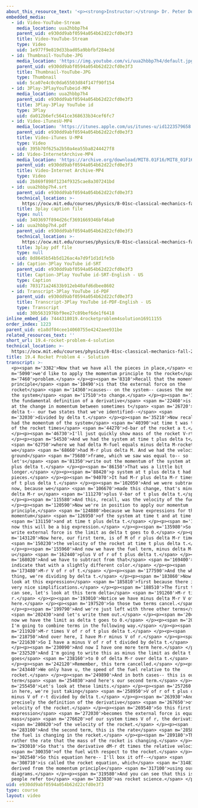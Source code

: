 ```yaml
---
about_this_resource_text: '<p><strong>Instructor:</strong> Dr. Peter Dourmashkin</p>'
embedded_media:
  - id: Video-YouTube-Stream
    media_location: uua2hbbp7h4
    parent_uid: e930dd9abf0594a054b62d22cfd0e3f3
    title: Video-YouTube-Stream
    type: Video
    uid: 1e977f9e819d33bad05a9bbfbf284e3d
  - id: Thumbnail-YouTube-JPG
    media_location: 'https://img.youtube.com/vi/uua2hbbp7h4/default.jpg'
    parent_uid: e930dd9abf0594a054b62d22cfd0e3f3
    title: Thumbnail-YouTube-JPG
    type: Thumbnail
    uid: 5ca07e4c0c0da65503d84f147f90f154
  - id: 3Play-3PlayYouTubeid-MP4
    media_location: uua2hbbp7h4
    parent_uid: e930dd9abf0594a054b62d22cfd0e3f3
    title: 3Play-3Play YouTube id
    type: 3Play
    uid: da012b6efc5641ce368633b34cef6fc7
  - id: Video-iTunesU-MP4
    media_location: 'https://itunes.apple.com/us/itunes-u/id1223579658'
    parent_uid: e930dd9abf0594a054b62d22cfd0e3f3
    title: Video-iTunes U-MP4
    type: Video
    uid: 395b70f625a2b50a4ea55ba8244427f8
  - id: Video-InternetArchive-MP4
    media_location: 'https://archive.org/download/MIT8.01F16/MIT8_01F16_L19v04_360p.mp4'
    parent_uid: e930dd9abf0594a054b62d22cfd0e3f3
    title: Video-Internet Archive-MP4
    type: Video
    uid: 2b869f898f1234f9325cae8a307241bd
  - id: uua2hbbp7h4.srt
    parent_uid: e930dd9abf0594a054b62d22cfd0e3f3
    technical_location: >-
      https://ocw.mit.edu/courses/physics/8-01sc-classical-mechanics-fall-2016/week-6-continuous-mass-transfer/19.4-rocket-problem-4-solution/19.4-rocket-problem-4-solution/uua2hbbp7h4.srt
    title: 3play caption file
    type: null
    uid: 3403697f894d26cf3691669346bf46a0
  - id: uua2hbbp7h4.pdf
    parent_uid: e930dd9abf0594a054b62d22cfd0e3f3
    technical_location: >-
      https://ocw.mit.edu/courses/physics/8-01sc-classical-mechanics-fall-2016/week-6-continuous-mass-transfer/19.4-rocket-problem-4-solution/19.4-rocket-problem-4-solution/uua2hbbp7h4.pdf
    title: 3play pdf file
    type: null
    uid: 8d8645b54b5d126ac4a7d9f1d1d1fe5b
  - id: Caption-3Play YouTube id-SRT
    parent_uid: e930dd9abf0594a054b62d22cfd0e3f3
    title: Caption-3Play YouTube id-SRT-English - US
    type: Caption
    uid: 703171a24633b912eb40afd6dbee8602
  - id: Transcript-3Play YouTube id-PDF
    parent_uid: e930dd9abf0594a054b62d22cfd0e3f3
    title: Transcript-3Play YouTube id-PDF-English - US
    type: Transcript
    uid: 30b5631976bf9ee27c89bef6de1f6418
inline_embed_id: 7444318019.4rocketproblem4solution16911155
order_index: 1223
parent_uid: e1a8df04cee14060755e4242aee931be
related_resources_text: ''
short_url: 19.4-rocket-problem-4-solution
technical_location: >-
  https://ocw.mit.edu/courses/physics/8-01sc-classical-mechanics-fall-2016/week-6-continuous-mass-transfer/19.4-rocket-problem-4-solution/19.4-rocket-problem-4-solution
title: 19.4 Rocket Problem 4 - Solution
transcript: >-
  <p><span m='3382'>Now that we have all the pieces in place,</span> <span
  m='5090'>we'd like to apply the momentum principle to the rocket</span> <span
  m='7460'>problem.</span> </p><p><span m='8310'>Recall that the momentum
  principle</span> <span m='10490'>is that the external force on the
  rocket</span> <span m='14360'>causes-- on the system-- causes the momentum of
  the system</span> <span m='17510'>to change.</span> </p><p><span m='18690'>And
  the fundamental definition of a derivative</span> <span m='22460'>is to look
  at the change in momentum between sometimes t</span> <span m='26720'>plus
  delta t-- our two states that we've identified--</span> <span
  m='32030'>divided by delta t.</span> </p><p><span m='35210'>Now recall that we
  had the momentum of the system</span> <span m='40390'>at time t was the mass
  of the rocket times</span> <span m='44270'>d-bar of the rocket a t.</span>
  </p><p><span m='46730'>I'll just quickly show mass of the rocket V-rt.</span>
  </p><p><span m='54530'>And we had the system at time t plus delta t</span>
  <span m='62750'>where we had delta M-fuel equals minus delta M-rocket Here
  we</span> <span m='68660'>had M-r plus delta M. And we had the velocity in the
  ground</span> <span m='75680'>frame, which we saw was equal to-- so
  let's</span> <span m='81350'>write out the momentum of the system at time t
  plus delta t.</span> </p><p><span m='86150'>That was a little bit
  longer.</span> </p><p><span m='88420'>p system at t plus delta t had two
  pieces.</span> </p><p><span m='94070'>It had M-r plus delta M-r times V of r
  of t plus delta t.</span> </p><p><span m='102050'>And we were subtracting--
  now, because we</span> <span m='106670'>made this change, that's minus then
  delta M-r u</span> <span m='111270'>plus V-bar of t plus delta t.</span>
  </p><p><span m='115580'>And this, recall, was the velocity of the fuel.</span>
  </p><p><span m='120590'>Now we're in position to apply our momentum
  principle,</span> <span m='124880'>because we have expressions for the
  momentum</span> <span m='126950'>of the system at time t and at time t</span>
  <span m='131150'>and at time t plus delta t.</span> </p><p><span m='133160'>So
  now this will be a big expression.</span> </p><p><span m='135980'>So we'll
  write external force is the limit as delta t goes to 0.</span> </p><p><span
  m='143120'>Now here, our first term, is of M of r plus delta M-r times</span>
  <span m='150230'>the velocity of the rocket at time t plus delta t.</span>
  </p><p><span m='155960'>And now we have the fuel term, minus delta M-r times
  u</span> <span m='162440'>plus V of r of t plus delta t.</span> </p><p><span
  m='168020'>And we have to subtract from that</span> <span m='169400'>and I'll
  indicate that with a slightly different color.</span> </p><p><span
  m='173480'>M-r V of r of t.</span> </p><p><span m='177590'>And the whole
  thing, we're dividing by delta t.</span> </p><p><span m='183860'>Now let's
  look at this expression</span> <span m='185810'>first because there is some
  very nice simplifications.</span> </p><p><span m='188510'>The first thing we
  can see, let's look at this term delta</span> <span m='191260'>M-r times V of
  r.</span> </p><p><span m='193010'>Notice we have minus delta M-r V of r
  here.</span> </p><p><span m='197520'>So those two terms cancel.</span>
  </p><p><span m='199790'>And we're just left with three other terms</span>
  <span m='202430'>and let's write them out.</span> </p><p><span m='204360'>So
  now we have the limit as delta t goes to 0.</span> </p><p><span m='209210'>And
  I'm going to combine terms in the following way.</span> </p><p><span
  m='211920'>M-r times V of r of t plus delta t.</span> </p><p><span
  m='218750'>And over here, I have M-r minus V of r.</span> </p><p><span
  m='221630'>So I have a minus V of r of t divided by delta t.</span>
  </p><p><span m='230090'>And now I have one more term here.</span> </p><p><span
  m='232520'>And I'm going to write this as minus the limit as delta t
  goes</span> <span m='238160'>to 0 of delta M-r over delta t.</span>
  </p><p><span m='242120'>Remember, this term cancelled.</span> </p><p><span
  m='243440'>We only have u, the speed of the fuel relative to the
  rocket.</span> </p><p><span m='249890'>And in both cases-- this is our first
  term</span> <span m='254030'>and here's our second term.</span> </p><p><span
  m='255450'>Let's look at these limits.</span> </p><p><span m='257260'>Notice
  in here, we're just taking</span> <span m='258950'>V of r of t plus delta t
  minus V of r-t divided by delta t.</span> </p><p><span m='263930'>And that's
  precisely the definition of the derivative</span> <span m='267650'>of the
  velocity of the rocket.</span> </p><p><span m='269540'>So this first term, our
  expression</span> <span m='272030'>becomes the external force is equal to the
  mass</span> <span m='276620'>of our system times V of r, the derivative</span>
  <span m='280820'>of the velocity of the rocket.</span> </p><p><span
  m='283100'>And the second term, this is the rate</span> <span m='285800'>that
  the fuel is changing in the rocket.</span> </p><p><span m='289180'>This is
  rather the rate that the mass of the rocket is changing.</span> </p><p><span
  m='293010'>So that's the derivative dM-r dt times the relative velocity</span>
  <span m='300350'>of the fuel with respect to the rocket.</span> </p><p><span
  m='302540'>So this equation here-- I'll box it off--</span> <span
  m='308710'>is called the rocket equation, which</span> <span m='314810'>we've
  derived from the momentum principle</span> <span m='317100'>using our momentum
  diagrams.</span> </p><p><span m='319580'>And you can see that this is what
  people refer to</span> <span m='323030'>as rocket science.</span> </p>
uid: e930dd9abf0594a054b62d22cfd0e3f3
type: course
layout: video
---
```

